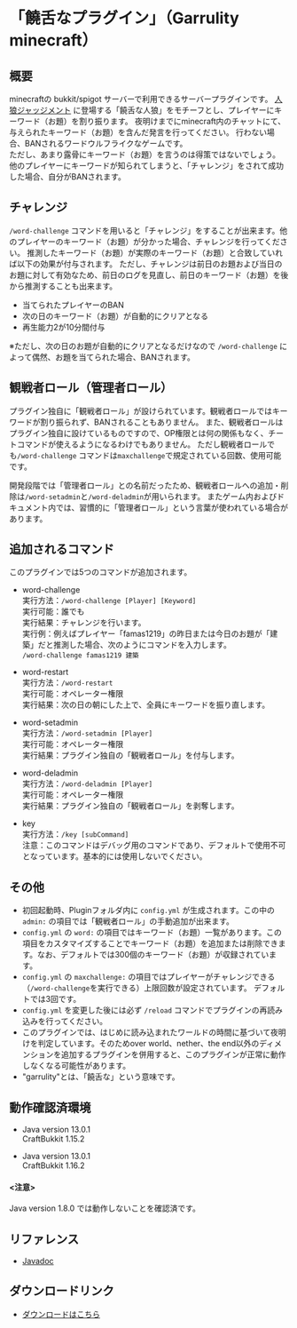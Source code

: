 # 「饒舌なプラグイン」（Garrulity minecraft）
## 概要
minecraftの bukkit/spigot サーバーで利用できるサーバープラグインです。
[人狼ジャッジメント](https://www.sorairo.jp/jrvs.html) に登場する「饒舌な人狼」をモチーフとし、プレイヤーにキーワード（お題）を割り振ります。
夜明けまでにminecraft内のチャットにて、与えられたキーワード（お題）を含んだ発言を行ってください。
行わない場合、BANされるワードウルフライクなゲームです。  
ただし、あまり露骨にキーワード（お題）を言うのは得策ではないでしょう。
他のプレイヤーにキーワードが知られてしまうと、「チャレンジ」をされて成功した場合、自分がBANされます。

## チャレンジ
`/word-challenge` コマンドを用いると「チャレンジ」をすることが出来ます。他のプレイヤーのキーワード（お題）が分かった場合、チャレンジを行ってください。
推測したキーワード（お題）が実際のキーワード（お題）と合致していれば以下の効果が付与されます。
ただし、チャレンジは前日のお題および当日のお題に対して有効なため、前日のログを見直し、前日のキーワード（お題）を後から推測することも出来ます。
- 当てられたプレイヤーのBAN
- 次の日のキーワード（お題）が自動的にクリアとなる
- 再生能力2が10分間付与

※ただし、次の日のお題が自動的にクリアとなるだけなので `/word-challenge` によって偶然、お題を当てられた場合、BANされます。

## 観戦者ロール（管理者ロール）
プラグイン独自に「観戦者ロール」が設けられています。観戦者ロールではキーワードが割り振られず、BANされることもありません。
また、観戦者ロールはプラグイン独自に設けているものですので、OP権限とは何の関係もなく、チートコマンドが使えるようになるわけでもありません。
ただし観戦者ロールでも`/word-challenge` コマンドは`maxchallenge`で規定されている回数、使用可能です。  

開発段階では「管理者ロール」との名前だったため、観戦者ロールへの追加・削除は`/word-setadmin`と`/word-deladmin`が用いられます。
またゲーム内およびドキュメント内では、習慣的に「管理者ロール」という言葉が使われている場合があります。

## 追加されるコマンド
このプラグインでは5つのコマンドが追加されます。

- word-challenge  
実行方法：`/word-challenge [Player] [Keyword]`  
実行可能：誰でも  
実行結果：チャレンジを行います。  
実行例：例えばプレイヤー「famas1219」の昨日または今日のお題が「建築」だと推測した場合、次のようにコマンドを入力します。  
`/word-challenge famas1219 建築`

- word-restart  
実行方法：`/word-restart`  
実行可能：オペレーター権限  
実行結果：次の日の朝にした上で、全員にキーワードを振り直します。

- word-setadmin  
実行方法：`/word-setadmin [Player]`  
実行可能：オペレーター権限  
実行結果：プラグイン独自の「観戦者ロール」を付与します。

- word-deladmin  
実行方法：`/word-deladmin [Player]`  
実行可能：オペレーター権限  
実行結果：プラグイン独自の「観戦者ロール」を剥奪します。  

- key  
実行方法：`/key [subCommand]`  
注意：このコマンドはデバッグ用のコマンドであり、デフォルトで使用不可となっています。基本的には使用しないでください。

## その他
- 初回起動時、Pluginフォルダ内に `config.yml` が生成されます。この中の `admin:` の項目では「観戦者ロール」の手動追加が出来ます。
- `config.yml` の `word:` の項目ではキーワード（お題）一覧があります。この項目をカスタマイズすることでキーワード（お題）を追加または削除できます。なお、デフォルトでは300個のキーワード（お題）が収録されています。
- `config.yml` の `maxchallenge:` の項目ではプレイヤーがチャレンジできる（`/word-challenge`を実行できる）上限回数が設定されています。
デフォルトでは3回です。
- `config.yml` を変更した後には必ず `/reload` コマンドでプラグインの再読み込みを行ってください。
- このプラグインでは、はじめに読み込まれたワールドの時間に基づいて夜明けを判定しています。そのためover world、nether、the end以外のディメンションを追加するプラグインを併用すると、このプラグインが正常に動作しなくなる可能性があります。
- "garrulity"とは、「饒舌な」という意味です。

## 動作確認済環境
- Java version 13.0.1  
CraftBukkit 1.15.2  

- Java version 13.0.1  
CraftBukkit 1.16.2

#### <注意>
Java version 1.8.0 では動作しないことを確認済です。

## リファレンス
- [Javadoc](https://kasumi-29.github.io/garrulity_minecraft/Docs/kun/garrulity/garrulity_jinro/package-summary.html)

## ダウンロードリンク
- [ダウンロードはこちら](https://github.com/kasumi-29/garrulity_minecraft/releases/tag/v2.1.0)
